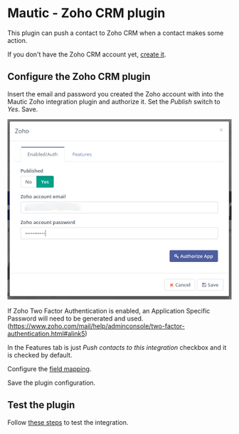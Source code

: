 # Mautic - Zoho CRM plugin

This plugin can push a contact to Zoho CRM when a contact makes some action.

If you don't have the Zoho CRM account yet, [create it](https://www.zoho.com/crm/).

## Configure the Zoho CRM plugin

Insert the email and password you created the Zoho account with into the Mautic Zoho integration plugin and authorize it. Set the *Publish* switch to *Yes*. Save.

![Zoho CRM Plugin configuration](/plugins/media/plugins-zoho-authorization.png "Zoho CRM Plugin configuration")

If Zoho Two Factor Authentication is enabled, an Application Specific Password will need to be generated and used.
(https://www.zoho.com/mail/help/adminconsole/two-factor-authentication.html#alink5)

In the Features tab is just *Push contacts to this integration* checkbox and it is checked by default.

Configure the [field mapping](./../plugins/field_mapping.html).

Save the plugin configuration.

## Test the plugin

Follow [these steps](./../plugins/integration_test.html) to test the integration.
